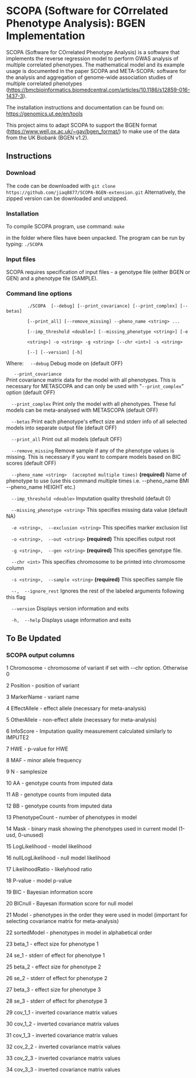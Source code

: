 # SCOPA (Software for COrrelated Phenotype Analysis): BGEN Implementation

SCOPA (Software for COrrelated Phenotype Analysis) is a software that implements the reverse regression model to perform GWAS analysis of multiple correlated phenotypes. The mathematical model and its example usage is documented in the paper SCOPA and META-SCOPA: software for the analysis and aggregation of genome-wide association studies of multiple correlated phenotypes (https://bmcbioinformatics.biomedcentral.com/articles/10.1186/s12859-016-1437-3).

The installation instructions and documentation can be found on: https://genomics.ut.ee/en/tools

This project aims to adapt SCOPA to support the BGEN format (https://www.well.ox.ac.uk/~gav/bgen_format/) to make use of the data from the UK Biobank (BGEN v1.2).

## Instructions
### Download
The code can be downloaded with `git clone https://github.com/jiaq8877/SCOPA-BGEN-extension.git`
Alternatively, the zipped version can be downloaded and unzipped.
### Installation
To compile SCOPA program, use command: 
`make` 

in the folder where files have been unpacked. The program can be run by typing: 
`./SCOPA
`
### Input files
SCOPA requires specification of input files - a genotype file (either BGEN or GEN) and a phenotype file (SAMPLE).

### Command line options
            ./SCOPA  [--debug] [--print_covariance] [--print_complex] [--betas]
            
            [--print_all] [--remove_missing] --pheno_name <string> ... 

            [--imp_threshold <double>] [--missing_phenotype <string>] [-e

            <string>] -o <string> -g <string> [--chr <int>] -s <string>

            [--] [--version] [-h]
Where: 
`   --debug
`        Debug mode on (default OFF)
        
`   --print_covariance`        
Print covariance matrix data for the model with all phenotypes. This is necessary for METASCOPA and can only be used with "`--print_complex`" option (default OFF)

`   --print_complex
`
Print only the model with all phenotypes. These ful models can be meta-analysed with METASCOPA (default OFF)

`   --betas
`
Print each phenotype's effect size and stderr info of all selected models into separate output file (default OFF)

`   --print_all
`
Print out all models (default OFF)

`   --remove_missing
`
Remove sample if any of the phenotype values is missing. This is necessary if you want to compare models based on BIC scores (default OFF)

`   --pheno_name <string>  (accepted multiple times)
`
**(required)**  Name of phenotype to use (use this command multiple times i.e. --pheno_name BMI --pheno_name HEIGHT etc.)

`   --imp_threshold <double>
`
Imputation quality threshold (default 0)

`   --missing_phenotype <string>
`
This specifies missing data value (default NA)

`   -e <string>,  --exclusion <string>
`
This specifies marker exclusion list

`   -o <string>,  --out <string>
`
**(required)**  This specifies output root

`   -g <string>,  --gen <string>
`
**(required)**  This specifies genotype file.

`   --chr <int>
`
This specifies chromosome to be printed into chromosome column

`   -s <string>,  --sample <string>
`
**(required)** This specifies sample file

`   --,  --ignore_rest
`
Ignores the rest of the labeled arguments following this flag

`   --version
`
Displays version information and exits

`   -h,  --help
`
Displays usage information and exits
           
## To Be Updated
### SCOPA output columns
1     Chromosome - chromosome of variant if set with --chr option. Otherwise 0

2     Position - position of variant

3     MarkerName - variant name

4     EffectAllele - effect allele (necessary for meta-analysis)

5     OtherAllele - non-effect allele (necessary for meta-analysis)

6     InfoScore -  Imputation quality measurement calculated similarly to IMPUTE2

7     HWE - p-value for HWE

8     MAF - minor allele frequency

9     N - samplesize

10    AA - genotype counts from imputed data

11    AB - genotype counts from imputed data

12    BB - genotype counts from imputed data

13    PhenotypeCount - number of phenotypes in model

14    Mask - binary mask showing the phenotypes used in current model (1-usd, 0-unused)

15    LogLikelihood - model likelihood

16    nullLogLikelihood - null model likelihood

17    LikelihoodRatio - likelyhood ratio

18    P-value - model p-value

19    BIC - Bayesian information score

20    BICnull - Bayesan iformation score for null model

21    Model - phenotypes in the order they were used in model (important for selecting covariance matrix for meta-analysis)

22    sortedModel - phenotypes in model in alphabetical order

23    beta_1 - effect size for phenotype 1

24    se_1 - stderr of effect for phenotype 1

25    beta_2 - effect size for phenotype 2

26    se_2 - stderr of effect for phenotype 2

27    beta_3 - effect size for phenotype 3

28    se_3 - stderr of effect for phenotype 3

29    cov_1_1 - inverted covariance matrix values

30    cov_1_2 - inverted covariance matrix values

31    cov_1_3 - inverted covariance matrix values

32    cov_2_2 - inverted covariance matrix values

33    cov_2_3 - inverted covariance matrix values

34    cov_3_3 - inverted covariance matrix values
